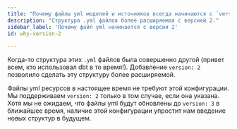 ```yaml
---
title: "Почему файлы yml моделей и источников всегда начинаются с `version: 2`?"
description: "Структура .yml файлов более расширяемая с версией 2."
sidebar_label: 'Почему файл yml начинается с версии 2'
id: why-version-2

---
```


Когда-то структура этих `.yml` файлов была совершенно другой (привет всем, кто использовал dbt в то время!). Добавление `version: 2` позволило сделать эту структуру более расширяемой.

Файлы yml ресурсов в настоящее время не требуют этой конфигурации. Мы поддерживаем `version: 2` только в том случае, если она указана. Хотя мы не ожидаем, что файлы yml будут обновлены до `version: 3` в ближайшее время, наличие этой конфигурации упростит нам введение новых структур в будущем.